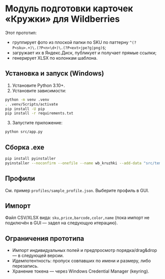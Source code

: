 # Модуль подготовки карточек «Кружки» для Wildberries

Этот прототип:
- группирует фото из плоской папки по SKU по паттерну `^(?P<sku>.+)\.(?P<n>\d+)\.(?P<ext>jpe?g|png)$`;
- загружает их в Яндекс.Диск, публикует и получает прямые ссылки;
- генерирует XLSX по колонкам шаблона.

## Установка и запуск (Windows)
1) Установите Python 3.10+.
2) Установите зависимости:
```bash
python -m venv .venv
. .venv/Scripts/activate
pip install -U pip
pip install -r requirements.txt
```
3) Запустите приложение:
```bash
python src/app.py
```

## Сборка .exe
```bash
pip install pyinstaller
pyinstaller --noconfirm --onefile --name wb_kruzhki --add-data "src/templates;templates" src/app.py
```

## Профили
См. пример `profiles/sample_profile.json`. Выберите профиль в GUI.

## Импорт
Файл CSV/XLSX вида: `sku,price,barcode,color,name` (пока импорт не подключён в GUI — задел на следующую итерацию).

## Ограничения прототипа
- Импорт индивидуальных полей и предпросмотр порядка/drag&drop — в следующей версии.
- Идемпотентность: пропуск совпавших по имени и размеру, либо перезапись.
- Хранение токена — через Windows Credential Manager (keyring).

